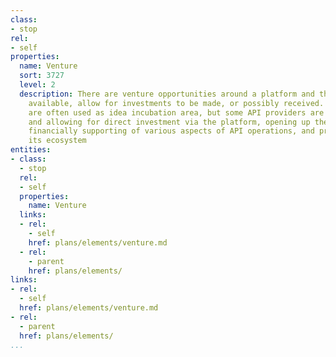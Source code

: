 ```yaml
---
class:
- stop
rel:
- self
properties:
  name: Venture
  sort: 3727
  level: 2
  description: There are venture opportunities around a platform and the resources
    available, allow for investments to be made, or possibly received. API portals
    are often used as idea incubation area, but some API providers are going further
    and allowing for direct investment via the platform, opening up the opportunity
    financially supporting of various aspects of API operations, and products within
    its ecosystem
entities:
- class:
  - stop
  rel:
  - self
  properties:
    name: Venture
  links:
  - rel:
    - self
    href: plans/elements/venture.md
  - rel:
    - parent
    href: plans/elements/
links:
- rel:
  - self
  href: plans/elements/venture.md
- rel:
  - parent
  href: plans/elements/
...
```

